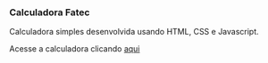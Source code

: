 ### Calculadora Fatec

Calculadora simples desenvolvida usando HTML, CSS e Javascript.

Acesse a calculadora clicando [aqui](https://danilo-vicentin-silva.github.io/calculadora-fatec/)
